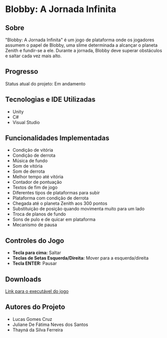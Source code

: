 # Blobby: A Jornada Infinita

## Sobre
"Blobby: A Jornada Infinita" é um jogo de plataforma onde os jogadores assumem o papel de Blobby, uma slime determinada a alcançar o planeta Zenith e fundir-se a ele. Durante a jornada, Blobby deve superar obstáculos e saltar cada vez mais alto.

## Progresso
Status atual do projeto: Em andamento

## Tecnologias e IDE Utilizadas
- Unity
- C#
- Visual Studio

## Funcionalidades Implementadas
- Condição de vitória
- Condição de derrota
- Música de fundo
- Som de vitória
- Som de derrota
- Melhor tempo até vitória
- Contador de pontuação
- Textos de fim de jogo
- Diferentes tipos de plataformas para subir
- Plataforma com condição de derrota
- Chegada até o planeta Zenith aos 300 pontos
- Substituição de posição quando movimenta muito para um lado
- Troca de planos de fundo
- Sons de pulo e de quicar em plataforma
- Mecanismo de pausa

## Controles do Jogo
- **Tecla para cima:** Saltar
- **Teclas de Setas Esquerda/Direita:** Mover para a esquerda/direita
- **Tecla ENTER:** Pausar

## Downloads
[Link para o executável do jogo](https://placeholder.com)

## Autores do Projeto
- Lucas Gomes Cruz
- Juliane De Fátima Neves dos Santos
- Thayná da Silva Ferreira

